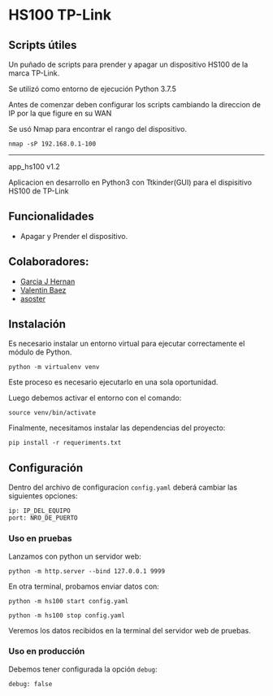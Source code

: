 # HS100 TP-Link

## Scripts útiles

Un puñado de scripts para prender y apagar un dispositivo HS100 de la marca TP-Link.

Se utilizó como entorno de ejecución Python 3.7.5

Antes de comenzar deben configurar los scripts cambiando la direccion de IP por
la que figure en su WAN

Se usó Nmap para encontrar el rango del dispositivo.

```
nmap -sP 192.168.0.1-100
```

---

app_hs100 v1.2

Aplicacion en desarrollo en Python3 con Ttkinder(GUI) para el dispisitivo HS100
de TP-Link

## Funcionalidades
* Apagar y Prender el dispositivo.

## Colaboradores:

* [Garcia J Hernan](https://github.com/C0Y4)
* [Valentin Baez](https://github.com/ValentinBaez)
* [asoster](https://github.com/asoster)


## Instalación

Es necesario instalar un entorno virtual para ejecutar correctamente el módulo
de Python.

```
python -m virtualenv venv
```

Este proceso es necesario ejecutarlo en una sola oportunidad.

Luego debemos activar el entorno con el comando:

```
source venv/bin/activate
```

Finalmente, necesitamos instalar las dependencias del proyecto:

```
pip install -r requeriments.txt
```

## Configuración

Dentro del archivo de configuracion `config.yaml` deberá cambiar las siguientes
opciones:

```
ip: IP_DEL_EQUIPO
port: NRO_DE_PUERTO
```

### Uso en pruebas

Lanzamos con python un servidor web:
```
python -m http.server --bind 127.0.0.1 9999
```

En otra terminal, probamos enviar datos con:
```
python -m hs100 start config.yaml

python -m hs100 stop config.yaml
```

Veremos los datos recibidos en la terminal del servidor web de pruebas.

### Uso en producción

Debemos tener configurada la opción `debug`:
```
debug: false
```
